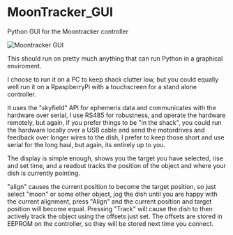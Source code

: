 # MoonTracker_GUI
Python GUI for the Moontracker controller

![Moontracker GUI](https://raw.githubusercontent.com/rszemeti/MoonTracker_GUI/main/images/Screenshot.JPG)

This should run on pretty much anything that can run Python in a graphical enviroment.

I choose to run it on a PC to keep shack clutter low, but you could equally well run it on a RpaspberryPi with a touchscreen for a stand alone controller.

It uses the "skyfield" API for ephemeris data and communicates with the hardware over serial, I use RS485 for robustness, and operate the hardware remotely, but again, if you prefer things to be "in the shack", you could run the hardware locally over a USB cable and send the motordrives and feedback over longer wires to the dish, I prefer to keep those short and use serial for the long haul, but again, its entirely up to you.

The display is simple enough,  shows you the target you have selected, rise and set time, and a readout tracks the position of the object and where your dish is currently pointing.

"align" causes the current position to become the target position, so just select "moon" or some other object, jog the dish until you are happy with the current alignment, press "Align" and the current position and target position will become equal.
 Pressing "Track" will cause the dish to then actively track the object using the offsets just set.  The offsets are stored in EEPROM on the controller, so they will be stored next time you connect.
 
